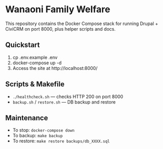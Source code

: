 # Wanaoni Family Welfare

This repository contains the Docker Compose stack for running
Drupal + CiviCRM on port 8000, plus helper scripts and docs.

## Quickstart

1. cp .env.example .env  
2. docker-compose up -d  
3. Access the site at http://localhost:8000/  

## Scripts & Makefile

- `./healthcheck.sh` — checks HTTP 200 on port 8000  
- `backup.sh` / `restore.sh` — DB backup and restore

## Maintenance

- To stop: `docker-compose down`  
- To backup: `make backup`  
- To restore: `make restore backups/db_XXXX.sql`

